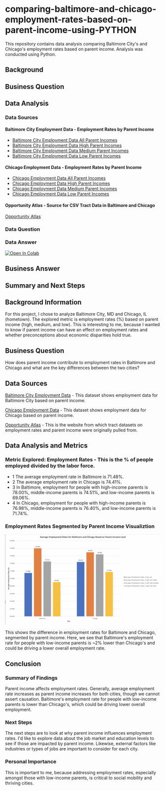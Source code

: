 # comparing-baltimore-and-chicago-employment-rates-based-on-parent-income-using-PYTHON
This repository contains data analysis comparing Baltimore City's and Chicago's employment rates based on parent income. Analysis was conducted using Python. 
## Background
## Business Question
## Data Analysis
### Data Sources

#### Baltimore City Employment Data - Employment Rates by Parent Income
- [Baltimore City Employment Data All Parent Incomes](https://github.com/matthewprk/comparing-baltimore-and-chicago-employment-rates-based-on-parent-income-using-PYTHON/blob/main/BaltimoreEmployment_All_PI.csv) 
- [Baltimore City Employment Data High Parent Incomes](https://github.com/matthewprk/comparing-baltimore-and-chicago-employment-rates-based-on-parent-income-using-PYTHON/blob/main/BaltimoreEmployment_High_PI.csv) 
- [Baltimore City Employment Data Medium Parent Incomes](https://github.com/matthewprk/comparing-baltimore-and-chicago-employment-rates-based-on-parent-income-using-PYTHON/blob/main/BaltimoreEmployment_Med_PI.csv) 
- [Baltimore City Employment Data Low Parent Incomes](https://github.com/matthewprk/comparing-baltimore-and-chicago-employment-rates-based-on-parent-income-using-PYTHON/blob/main/BaltimoreEmployment_Low_PI.csv) 

#### Chicago Employment Data - Employment Rates by Parent Income
- [Chicago Employment Data All Parent Incomes](https://github.com/matthewprk/comparing-baltimore-and-chicago-employment-rates-based-on-parent-income-using-PYTHON/blob/main/ChicagoEmployment_All_PI.csv) 
- [Chicago Employment Data High Parent Incomes](https://github.com/matthewprk/comparing-baltimore-and-chicago-employment-rates-based-on-parent-income-using-PYTHON/blob/main/ChicagoEmployment_High_PI.csv) 
- [Chicago Employment Data Medium Parent Incomes](https://github.com/matthewprk/comparing-baltimore-and-chicago-employment-rates-based-on-parent-income-using-PYTHON/blob/main/ChicagoEmployment_Med_PI.csv) 
- [Chicago Employment Data Low Parent Incomes](https://github.com/matthewprk/comparing-baltimore-and-chicago-employment-rates-based-on-parent-income-using-PYTHON/blob/main/ChicagoEmployment_Low_PI.csv)

#### Opportunity Atlas - Source for CSV Tract Data in Baltimore and Chicago
[Opportunity Atlas](https://www.opportunityatlas.org/) 

### Data Question
### Data Answer

[![Open In Colab](https://colab.research.google.com/assets/colab-badge.svg)](https://colab.research.google.com/drive/1OydoEiz-Q99r4Tz1ehHyobecL2W-I3VW?usp=sharing)

## Business Answer
## Summary and Next Steps 

## Background Information
For this project, I chose to analyze Baltimore City, MD and Chicago, IL (hometown). 
The explored metric is employment rates (%) based on parent income (high, medium, and low). This is interesting to me, because I wanted to know if parent income can have an effect on employment rates and whether preconceptions about economic disparities hold true. 

## Business Question
How does parent income contribute to employment rates in Baltimore and Chicago and what are the key differences between the two cities?

## Data Sources
[Baltimore City Employment Data](https://github.com/matthewprk/comparing_employment_data_in_baltimore_city_and_chicago/blob/master/Chicago%20Employment%20Data.xls0) - This dataset shows employment data for Baltimore City based on parent income. 

[Chicago Employment Data](https://github.com/matthewprk/comparing_employment_data_in_baltimore_city_and_chicago/blob/master/Baltimore%20City%20Employment%20Data.xls) - This dataset shows employment data for Chicago based on parent income.

[Opportunity Atlas](https://www.opportunityatlas.org/) - This is the website from which tract datasets on employment rates and parent income were originally pulled from.

## Data Analysis and Metrics
### Metric Explored: Employment Rates - This is the % of people employed divided by the labor force. 
- 1 The average employment rate in Baltimore is 71.48%. 
- 2 The average employment rate in Chicago is 74.41%. 
- 3 In Baltimore, employment for people with high-income parents is 78.00%, middle-income parents is 74.51%, and low-income parents is 69.06%.
- 4 In Chicago, employment for people with high-income parents is 76.98%, middle-income parents is 76.40%, and low-income parents is 71.74%.

### Employment Rates Segmented by Parent Income Visualiztion
![alt text](https://github.com/matthewprk/comparing_employment_data_in_baltimore_city_and_chicago/blob/master/Employment%20Rates%20Segmented%20By%20Parent%20Income%20.png) 

This shows the difference in employment rates for Baltimore and Chicago, segmented by parent income. Here, we see that Baltimore's employment rate for people with low-income parents is ~2% lower than Chicago's and could be driving a lower overall employment rate. 

## Conclusion
### Summary of Findings
Parent income affects employment rates. Generally, average employment rate increases as parent income increases for both cities, though we cannot assert causation. Baltimore's employment rate for people with low-income parents is lower than Chicago's, which could be driving lower overall employment. 

### Next Steps
The next steps are to look at why parent income influences employment rates. I'd like to explore data about the job market and education levels to see if those are impacted by parent income. Likewise, external factors like industries or types of jobs are important to consider for each city. 

### Personal Importance
This is important to me, because addressing employment rates, especially amongst those with low-income parents, is critical to social mobility and thriving cities.
